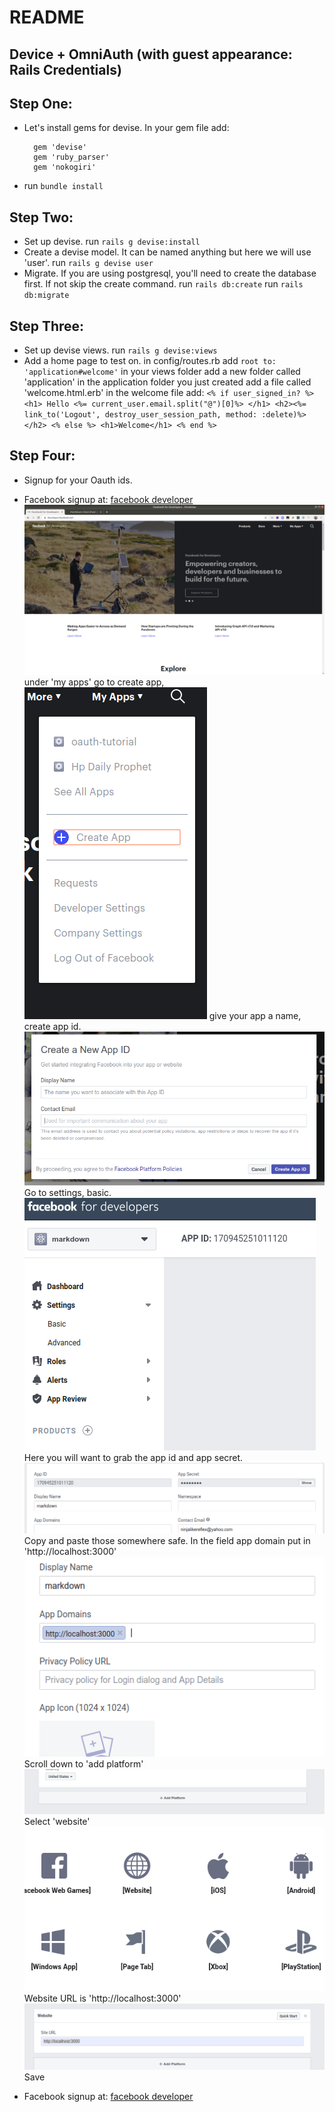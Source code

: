 # README
## Device + OmniAuth (with guest appearance: Rails Credentials)

## Step One:
  - Let's install gems for devise. In your gem file add:
    ```
      gem 'devise'
      gem 'ruby_parser'
      gem 'nokogiri'
    ```
  - run `bundle install`

## Step Two:
  - Set up devise.
      run `rails g devise:install`
  - Create a devise model.  It can be named anything but here we will use 'user'.
      run `rails g devise user`
  - Migrate.  If you are using postgresql, you'll need to create the database first.
    If not skip the create command.
      run `rails db:create`
      run `rails db:migrate`

## Step Three:
  - Set up devise views.
      run `rails g devise:views`
  - Add a home page to test on.
      in config/routes.rb add `root to: 'application#welcome'`
      in your views folder add a new folder called 'application'
      in the application folder you just created add a file called 'welcome.html.erb'
      in the welcome file add:
        ```
        <% if user_signed_in? %>
          <h1> Hello <%= current_user.email.split("@")[0]%> </h1>
          <h2><%= link_to('Logout', destroy_user_session_path, method: :delete)%></h2>
        <% else %>
          <h1>Welcome</h1>
        <% end %>
        ```

## Step Four:
  - Signup for your Oauth ids.

  - Facebook signup at: [facebook developer](developers.facebook.com)
      ![facebook main page](public/images/facebook1.png)
    under 'my apps' go to create app,
      ![facebook create page](public/images/facebook2.png)
    give your app a name, create app id.
      ![facebook main page](public/images/facebook3.png)
    Go to settings, basic.
      ![facebook settings page](public/images/facebook4.png)
    Here you will want to grab the app id and app secret.
      ![facebook app page](public/images/facebook5.png)
    Copy and paste those somewhere safe.
    In the field app domain put in 'http://localhost:3000'
      ![facebook app page](public/images/facebook6.png)
    Scroll down to 'add platform'
      ![facebook platform page](public/images/facebook7.png)
    Select 'website'
      ![facebook website page](public/images/facebook8.png)
    Website URL is 'http://localhost:3000'
      ![facebook website page](public/images/facebook9.png)
    Save


  - Facebook signup at: [facebook developer](developers.facebook.com)
